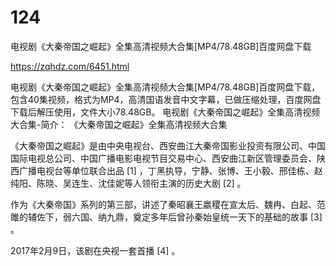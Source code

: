 # 124
电视剧《大秦帝国之崛起》全集高清视频大合集[MP4/78.48GB]百度网盘下载

https://zqhdz.com/6451.html

电视剧《大秦帝国之崛起》全集高清视频大合集[MP4/78.48GB]百度网盘下载，包含40集视频，格式为MP4，高清国语发音中文字幕，已做压缩处理，百度网盘下载后解压使用，文件大小78.48GB。
电视剧《大秦帝国之崛起》全集高清视频大合集-简介：
《大秦帝国之崛起》全集高清视频大合集

《大秦帝国之崛起》是由中央电视台、西安曲江大秦帝国影业投资有限公司、中国国际电视总公司、中国广播电影电视节目交易中心、西安曲江新区管理委员会、陕西广播电视台等单位联合出品 [1] ，丁黑执导，宁静、张博、王小毅、邢佳栋、赵纯阳、陈晓、吴连生、沈佳妮等人领衔主演的历史大剧 [2] 。

作为《大秦帝国》系列的第三部，讲述了秦昭襄王嬴稷在宣太后、魏冉、白起、范雎的辅佐下，弱六国、纳九鼎，奠定多年后曾孙秦始皇统一天下的基础的故事 [3] 。

2017年2月9日，该剧在央视一套首播 [4] 。
